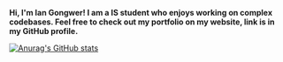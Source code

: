 **Hi, I'm Ian Gongwer! I am a IS student who enjoys working on complex codebases. Feel free to check out my portfolio on my website, link is in my GitHub profile.**

[![Anurag's GitHub stats](https://github-readme-stats.vercel.app/api?username=iangongwer)](https://github.com/anuraghazra/github-readme-stats)
